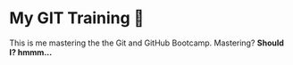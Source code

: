 # My GIT Training 💪
This is me mastering the the Git and GitHub Bootcamp.
Mastering? 
**Should I? hmmm...**